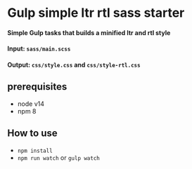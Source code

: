 # Gulp simple ltr rtl sass starter
#### Simple Gulp tasks that builds a minified ltr and rtl style

#### Input: `sass/main.scss`  
#### Output: `css/style.css` and `css/style-rtl.css`

## prerequisites
- node v14
- npm 8


## How to use
- `npm install`
- `npm run watch` or `gulp watch`